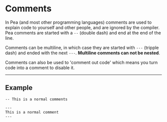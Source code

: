 # Comments
In Pea (and most other programming languages) comments are used to explain code to yourself and other people, and are ignored by the compiler. Pea comments are started with a `--` (double dash) and end at the end of the line.

Comments can be multiline, in which case they are started with `---` (tripple dash) and ended with the next `---`. **Multiline comments can not be nested**.

Comments can also be used to 'comment out code' which means you turn code into a comment to disable it.

---

## Example
```pea
-- This is a normal comments

---
This is a normal comment
---
```